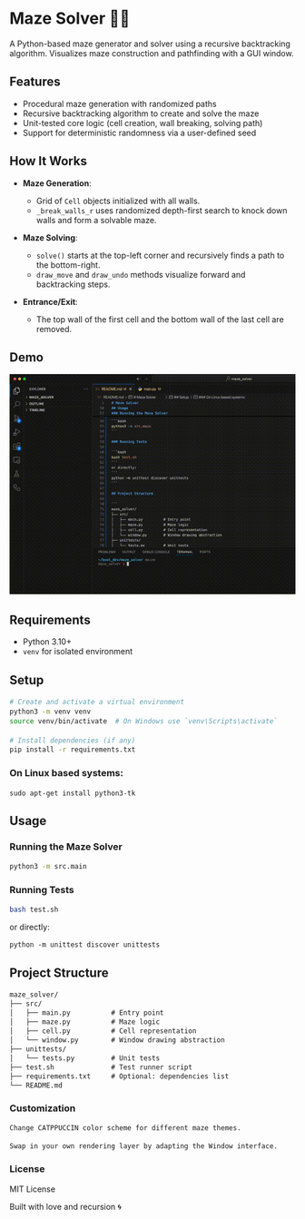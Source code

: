 # Maze Solver 🧩🐍

A Python-based maze generator and solver using a recursive backtracking algorithm. Visualizes maze construction and pathfinding with a GUI window.

## Features

- Procedural maze generation with randomized paths
- Recursive backtracking algorithm to create and solve the maze
- Unit-tested core logic (cell creation, wall breaking, solving path)
- Support for deterministic randomness via a user-defined seed

## How It Works

- **Maze Generation**:
  - Grid of `Cell` objects initialized with all walls.
  - `_break_walls_r` uses randomized depth-first search to knock down walls and form a solvable maze.

- **Maze Solving**:
  - `solve()` starts at the top-left corner and recursively finds a path to the bottom-right.
  - `draw_move` and `draw_undo` methods visualize forward and backtracking steps.

- **Entrance/Exit**:
  - The top wall of the first cell and the bottom wall of the last cell are removed.

## Demo

![Maze Solver Demo](maze_demo.gif)

## Requirements

- Python 3.10+
- `venv` for isolated environment

## Setup

```bash
# Create and activate a virtual environment
python3 -m venv venv
source venv/bin/activate  # On Windows use `venv\Scripts\activate`

# Install dependencies (if any)
pip install -r requirements.txt
```

### On Linux based systems:
```
sudo apt-get install python3-tk
```

## Usage

### Running the Maze Solver

```bash
python3 -m src.main
```

### Running Tests

```bash
bash test.sh
```
or directly:
```
python -m unittest discover unittests
```

## Project Structure

```
maze_solver/
├── src/
│   ├── main.py          # Entry point
│   ├── maze.py          # Maze logic
│   ├── cell.py          # Cell representation
│   └── window.py        # Window drawing abstraction
├── unittests/
│   └── tests.py         # Unit tests
├── test.sh              # Test runner script
├── requirements.txt     # Optional: dependencies list
└── README.md
```

### Customization

    Change CATPPUCCIN color scheme for different maze themes.

    Swap in your own rendering layer by adapting the Window interface.

### License

MIT License

Built with love and recursion 🌀

